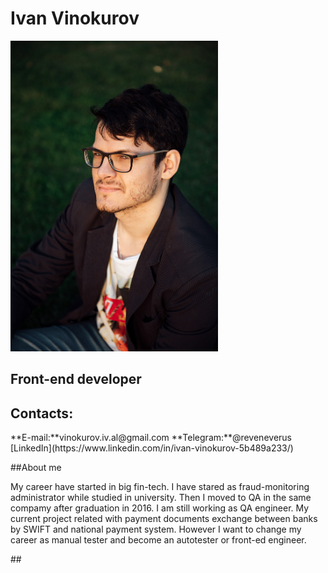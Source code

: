 # Ivan Vinokurov
![](/images/ph2.jpg)
## Front-end developer
## Contacts:
<p>**E-mail:**vinokurov.iv.al@gmail.com
**Telegram:**@reveneverus
[LinkedIn](https://www.linkedin.com/in/ivan-vinokurov-5b489a233/)
</p>
##About me
<p>My career have started in big fin-tech. I have stared as fraud-monitoring administrator while studied in university. Then I moved to QA in the same compamy after graduation in 2016. I am still working as QA engineer. My current project related with payment documents exchange between banks by SWIFT and national payment system.  However I want to change my career as manual tester and become an autotester or front-ed engineer.
</p>
##